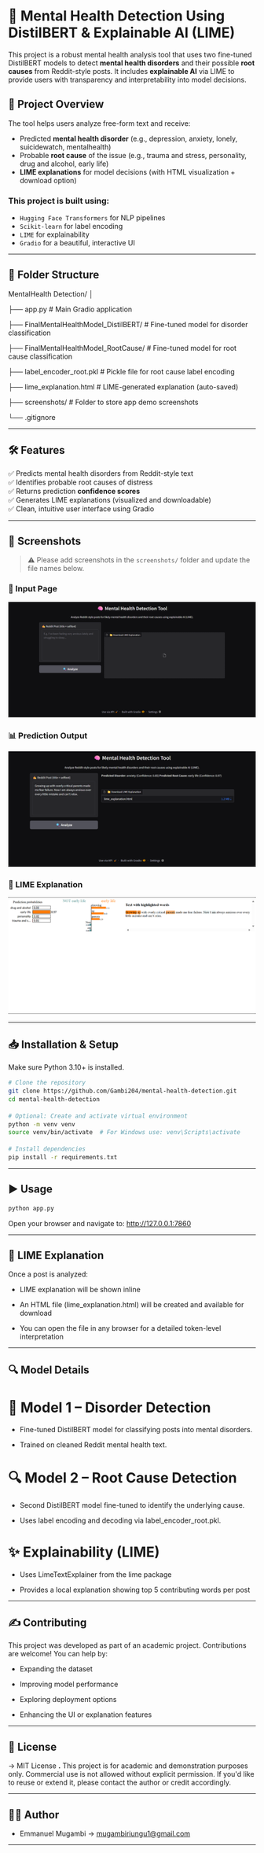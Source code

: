 # 🧠 Mental Health Detection Using DistilBERT & Explainable AI (LIME)

This project is a robust mental health analysis tool that uses two fine-tuned DistilBERT models to detect **mental health disorders** and their possible **root causes** from Reddit-style posts. It includes **explainable AI** via LIME to provide users with transparency and interpretability into model decisions.

## 📌 Project Overview

The tool helps users analyze free-form text and receive:
- Predicted **mental health disorder** (e.g., depression, anxiety, lonely, suicidewatch, mentalhealth)
- Probable **root cause** of the issue (e.g., trauma and stress, personality, drug and alcohol, early life)
- **LIME explanations** for model decisions (with HTML visualization + download option)

### This project is built using:
- `Hugging Face Transformers` for NLP pipelines
- `Scikit-learn` for label encoding
- `LIME` for explainability
- `Gradio` for a beautiful, interactive UI

---

## 📂 Folder Structure
MentalHealth Detection/
│

├── app.py # Main Gradio application

├── FinalMentalHealthModel_DistilBERT/ # Fine-tuned model for disorder classification

├── FinalMentalHealthModel_RootCause/ # Fine-tuned model for root cause classification

├── label_encoder_root.pkl # Pickle file for root cause label encoding

├── lime_explanation.html # LIME-generated explanation (auto-saved)

├── screenshots/ # Folder to store app demo screenshots

└── .gitignore

---

## 🛠️ Features

✅ Predicts mental health disorders from Reddit-style text  
✅ Identifies probable root causes of distress  
✅ Returns prediction **confidence scores**  
✅ Generates LIME explanations (visualized and downloadable)  
✅ Clean, intuitive user interface using Gradio    

---

## 📸 Screenshots

> ⚠️ Please add screenshots in the `screenshots/` folder and update the file names below.

### 🧪 Input Page  
![Input Page](./screenshots/input_page.png)

### 📊 Prediction Output  
![Prediction Output](./screenshots/prediction_output.png)

### 🧠 LIME Explanation  
![LIME Explanation](./screenshots/lime_explanation.png)

---

## 📥 Installation & Setup

Make sure Python 3.10+ is installed.

```bash
# Clone the repository
git clone https://github.com/Gambi204/mental-health-detection.git
cd mental-health-detection

# Optional: Create and activate virtual environment
python -m venv venv
source venv/bin/activate  # For Windows use: venv\Scripts\activate

# Install dependencies
pip install -r requirements.txt
```

---

## ▶️ Usage

```bash
python app.py
```
Open your browser and navigate to:
http://127.0.0.1:7860


---

## 📁 LIME Explanation
Once a post is analyzed:

- LIME explanation will be shown inline

- An HTML file (lime_explanation.html) will be created and available for download

- You can open the file in any browser for a detailed token-level interpretation

---

## 🔍 Model Details
# 🧠 Model 1 – Disorder Detection
- Fine-tuned DistilBERT model for classifying posts into mental disorders.

- Trained on cleaned Reddit mental health text.

# 🔍 Model 2 – Root Cause Detection
- Second DistilBERT model fine-tuned to identify the underlying cause.

- Uses label encoding and decoding via label_encoder_root.pkl.

# ✨ Explainability (LIME)
- Uses LimeTextExplainer from the lime package

- Provides a local explanation showing top 5 contributing words per post

---

## ✍️ Contributing
This project was developed as part of an academic project. Contributions are welcome! You can help by:

- Expanding the dataset

- Improving model performance

- Exploring deployment options

- Enhancing the UI or explanation features

---

## 📝 License
-> MIT License
**.** This project is for academic and demonstration purposes only. Commercial use is not allowed without explicit permission. If you'd like to reuse or extend it, please contact the author or credit accordingly.

---

## 👨‍🎓 Author
- Emmanuel Mugambi -> mugambiriungu1@gmail.com

---
